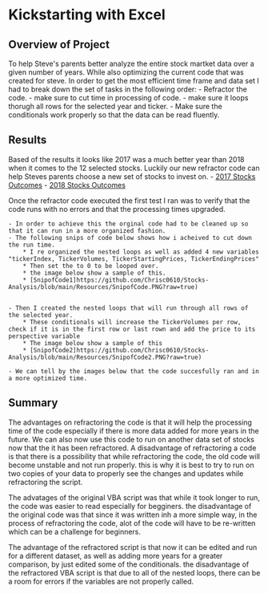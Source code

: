 # Kickstarting with Excel

## Overview of Project
To help Steve's parents better analyze the entire stock martket data over a given number of years. While also optimizing the current code that was created for steve.
In order to get the most efficient time frame and data set I had to break down the set of tasks in the following order:
	- Refractor the code.
	- make sure to cut time in processing of code. 
	- make sure it loops thorugh all rows for the selected year and ticker.
	- Make sure the conditionals work properly so that the data can be read fluently.

## Results
Based of the results it looks like 2017 was a much better year than 2018 when it comes to the 12 selected stocks. 
Luckily our new refractor code can help Steves parents choose a new set of stocks to invest on.
	- [2017 Stocks Outcomes](https://github.com/Chrisc0610/Stocks-Analysis/blob/main/Resources/all_stocks2017.PNG?raw=true)
	- [2018 Stocks Outcomes](https://github.com/Chrisc0610/Stocks-Analysis/blob/main/Resources/all_stocks2018.PNG?raw=true)

Once the refractor code executed the first test I ran was to verify that the code runs with no errors and that the processing times upgraded.

	- In order to achieve this the orginal code had to be cleaned up so that it can run in a more organized fashion. 
	- The following snips of code below shows how i acheived to cut down the run time.
		* I re organized the nested loops as well as added 4 new variables "tickerIndex, TickerVolumes, TickerStartingPrices, TickerEndingPrices" 
		* Then set the to 0 to be looped over.
		* the image below show a sample of this.
		* [SnipofCode1]https://github.com/Chrisc0610/Stocks-Analysis/blob/main/Resources/SnipofCode.PNG?raw=true)
	
	
	- Then I created the nested loops that will run through all rows of the selected year.
		* These conditionals will increase the TickerVolumes per row, check if it is in the first row or last rown and add the price to its perspective variable 
		* The image below show a sample of this
		* [SnipofCode2]https://github.com/Chrisc0610/Stocks-Analysis/blob/main/Resources/SnipofCode2.PNG?raw=true)
				
	- We can tell by the images below that the code succesfully ran and in a more optimized time.
	
	
## Summary
The advantages on refractoring the code is that it will help the processing time of the code especially if there is more data added for more years in the future. 
We can also now use this code to run on another data set of stocks now that the it has been refractored. A disadvantage of refractoring a code is that there is a 
possibility that while refractoring the code, the old code will become unstable and not run properly. this is why it is best to try to run on two copies of your data 
to properly see the changes and updates while refractoring the script.

The advatages of the original VBA script was that while it took longer to run, the code was easier to read especially for begginers. the disadvantage of the original code was that
since it was written inh a more simple way, in the process of refractoring the code, alot of the code will have to be re-written which can be a challenge for beginners.

The advantage of the refractored script is that now it can be edited and run for a different dataset, as well as adding more years for a greater comparison, by just edited some of the 
conditionals. the disadvantage of the refractored VBA script is that due to all of the nested loops, there can be a room for errors if the variables are not properly called. 
